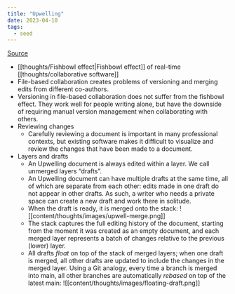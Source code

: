 ```yaml
---
title: "Upwelling"
date: 2023-04-10
tags:
  - seed
---
```


[Source](https://www.inkandswitch.com/upwelling/)

- [[thoughts/Fishbowl effect|Fishbowl effect]] of real-time [[thoughts/collaborative software]]
- File-based collaboration creates problems of versioning and merging edits from different co-authors.
- Versioning in file-based collaboration does not suffer from the fishbowl effect. They work well for people writing alone, but have the downside of requiring manual version management when collaborating with others.
- Reviewing changes
  - Carefully reviewing a document is important in many professional contexts, but existing software makes it difficult to visualize and review the changes that have been made to a document.
- Layers and drafts
  - An Upwelling document is always edited within a layer. We call unmerged layers “drafts”.
  - An Upwelling document can have multiple drafts at the same time, all of which are separate from each other: edits made in one draft do not appear in other drafts. As such, a writer who needs a private space can create a new draft and work there in solitude.
  - When the draft is ready, it is merged onto the stack: ![[content/thoughts/images/upwell-merge.png]]
  - The stack captures the full editing history of the document, starting from the moment it was created as an empty document, and each merged layer represents a batch of changes relative to the previous (lower) layer.
  - All drafts *float* on top of the stack of merged layers; when one draft is merged, all other drafts are updated to include the changes in the merged layer. Using a Git analogy, every time a branch is merged into main, all other branches are automatically *rebased* on top of the latest main: ![[content/thoughts/images/floating-draft.png]]
